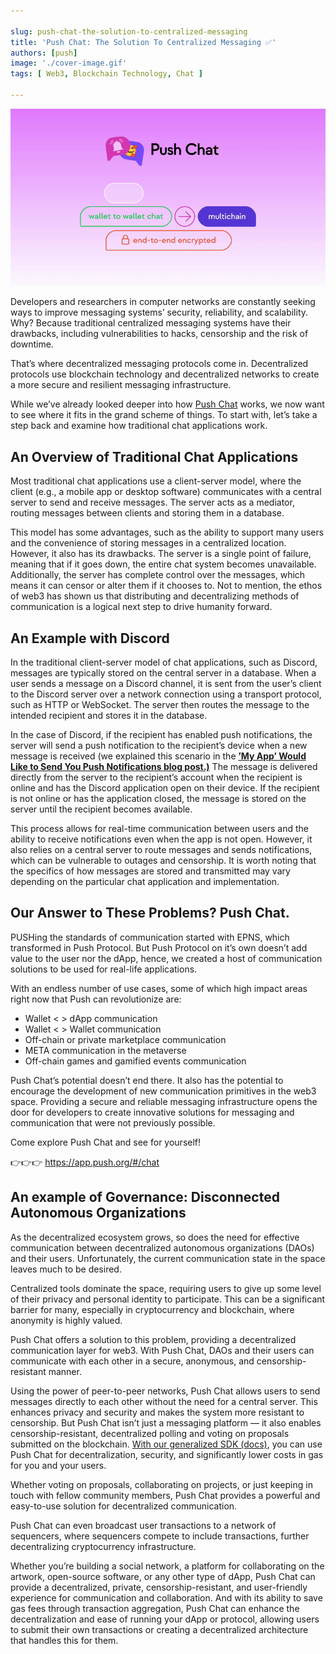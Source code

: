 ```yaml
---

slug: push-chat-the-solution-to-centralized-messaging
title: 'Push Chat: The Solution To Centralized Messaging ✅'
authors: [push]
image: './cover-image.gif'
tags: [ Web3, Blockchain Technology, Chat ]

---
```


![Cover image of Push Chat: The Solution To Centralized Messaging ✅](./cover-image.gif)

Developers and researchers in computer networks are constantly seeking ways to improve messaging systems’ security, reliability, and scalability. Why? Because traditional centralized messaging systems have their drawbacks, including vulnerabilities to hacks, censorship and the risk of downtime.

<!--truncate-->

That’s where decentralized messaging protocols come in. Decentralized protocols use blockchain technology and decentralized networks to create a more secure and resilient messaging infrastructure.

While we’ve already looked deeper into how [Push Chat](https://medium.com/push-protocol/were-still-pushing-a-deeper-look-into-push-chat-90fdea8d9e8e) works, we now want to see where it fits in the grand scheme of things. To start with, let’s take a step back and examine how traditional chat applications work.

## An Overview of Traditional Chat Applications
Most traditional chat applications use a client-server model, where the client (e.g., a mobile app or desktop software) communicates with a central server to send and receive messages. The server acts as a mediator, routing messages between clients and storing them in a database.

This model has some advantages, such as the ability to support many users and the convenience of storing messages in a centralized location. However, it also has its drawbacks. The server is a single point of failure, meaning that if it goes down, the entire chat system becomes unavailable. Additionally, the server has complete control over the messages, which means it can censor or alter them if it chooses to. Not to mention, the ethos of web3 has shown us that distributing and decentralizing methods of communication is a logical next step to drive humanity forward.

## An Example with Discord
In the traditional client-server model of chat applications, such as Discord, messages are typically stored on the central server in a database. When a user sends a message on a Discord channel, it is sent from the user’s client to the Discord server over a network connection using a transport protocol, such as HTTP or WebSocket. The server then routes the message to the intended recipient and stores it in the database.

In the case of Discord, if the recipient has enabled push notifications, the server will send a push notification to the recipient’s device when a new message is received (we explained this scenario in the <a href="https://medium.com/push-protocol/my-app-would-like-to-send-you-push-notifications-4b591a68f803"><b>’My App’ Would Like to Send You Push Notifications blog post.)</b></a> The message is delivered directly from the server to the recipient’s account when the recipient is online and has the Discord application open on their device. If the recipient is not online or has the application closed, the message is stored on the server until the recipient becomes available.

This process allows for real-time communication between users and the ability to receive notifications even when the app is not open. However, it also relies on a central server to route messages and sends notifications, which can be vulnerable to outages and censorship. It is worth noting that the specifics of how messages are stored and transmitted may vary depending on the particular chat application and implementation.

## Our Answer to These Problems? Push Chat.
PUSHing the standards of communication started with EPNS, which transformed in Push Protocol. But Push Protocol on it’s own doesn’t add value to the user nor the dApp, hence, we created a host of communication solutions to be used for real-life applications.

With an endless number of use cases, some of which high impact areas right now that Push can revolutionize are:

- Wallet  &lt; &gt; dApp communication
- Wallet  &lt; &gt; Wallet communication
- Off-chain or private marketplace communication
- META communication in the metaverse
- Off-chain games and gamified events communication

Push Chat’s potential doesn’t end there. It also has the potential to encourage the development of new communication primitives in the web3 space. Providing a secure and reliable messaging infrastructure opens the door for developers to create innovative solutions for messaging and communication that were not previously possible.

Come explore Push Chat and see for yourself!

👉👉👉 https://app.push.org/#/chat

## An example of Governance: Disconnected Autonomous Organizations
As the decentralized ecosystem grows, so does the need for effective communication between decentralized autonomous organizations (DAOs) and their users. Unfortunately, the current communication state in the space leaves much to be desired.

Centralized tools dominate the space, requiring users to give up some level of their privacy and personal identity to participate. This can be a significant barrier for many, especially in cryptocurrency and blockchain, where anonymity is highly valued.

Push Chat offers a solution to this problem, providing a decentralized communication layer for web3. With Push Chat, DAOs and their users can communicate with each other in a secure, anonymous, and censorship-resistant manner.

Using the power of peer-to-peer networks, Push Chat allows users to send messages directly to each other without the need for a central server. This enhances privacy and security and makes the system more resistant to censorship. But Push Chat isn’t just a messaging platform — it also enables censorship-resistant, decentralized polling and voting on proposals submitted on the blockchain. [With our generalized SDK (docs)](https://docs.push.org/developers/concepts/push-chat-for-web3), you can use Push Chat for decentralization, security, and significantly lower costs in gas for you and your users.

Whether voting on proposals, collaborating on projects, or just keeping in touch with fellow community members, Push Chat provides a powerful and easy-to-use solution for decentralized communication.

Push Chat can even broadcast user transactions to a network of sequencers, where sequencers compete to include transactions, further decentralizing cryptocurrency infrastructure.

Whether you’re building a social network, a platform for collaborating on the artwork, open-source software, or any other type of dApp, Push Chat can provide a decentralized, private, censorship-resistant, and user-friendly experience for communication and collaboration. And with its ability to save gas fees through transaction aggregation, Push Chat can enhance the decentralization and ease of running your dApp or protocol, allowing users to submit their own transactions or creating a decentralized architecture that handles this for them.

